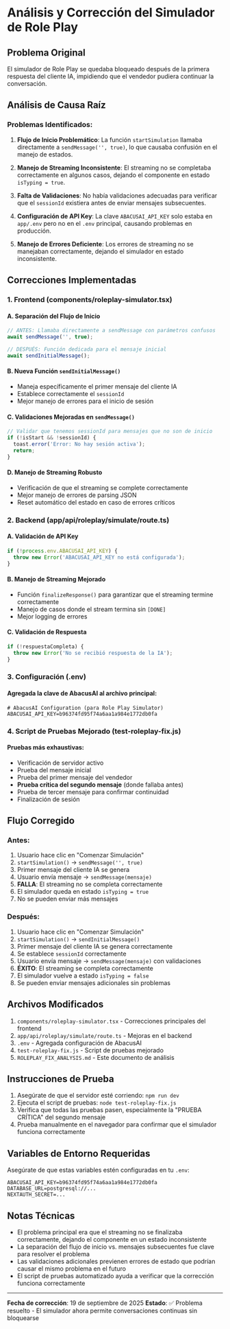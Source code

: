 # Análisis y Corrección del Simulador de Role Play

## Problema Original
El simulador de Role Play se quedaba bloqueado después de la primera respuesta del cliente IA, impidiendo que el vendedor pudiera continuar la conversación.

## Análisis de Causa Raíz

### Problemas Identificados:

1. **Flujo de Inicio Problemático**: La función `startSimulation` llamaba directamente a `sendMessage('', true)`, lo que causaba confusión en el manejo de estados.

2. **Manejo de Streaming Inconsistente**: El streaming no se completaba correctamente en algunos casos, dejando el componente en estado `isTyping = true`.

3. **Falta de Validaciones**: No había validaciones adecuadas para verificar que el `sessionId` existiera antes de enviar mensajes subsecuentes.

4. **Configuración de API Key**: La clave `ABACUSAI_API_KEY` solo estaba en `app/.env` pero no en el `.env` principal, causando problemas en producción.

5. **Manejo de Errores Deficiente**: Los errores de streaming no se manejaban correctamente, dejando el simulador en estado inconsistente.

## Correcciones Implementadas

### 1. Frontend (components/roleplay-simulator.tsx)

#### A. Separación del Flujo de Inicio
```typescript
// ANTES: Llamaba directamente a sendMessage con parámetros confusos
await sendMessage('', true);

// DESPUÉS: Función dedicada para el mensaje inicial
await sendInitialMessage();
```

#### B. Nueva Función `sendInitialMessage()`
- Maneja específicamente el primer mensaje del cliente IA
- Establece correctamente el `sessionId`
- Mejor manejo de errores para el inicio de sesión

#### C. Validaciones Mejoradas en `sendMessage()`
```typescript
// Validar que tenemos sessionId para mensajes que no son de inicio
if (!isStart && !sessionId) {
  toast.error('Error: No hay sesión activa');
  return;
}
```

#### D. Manejo de Streaming Robusto
- Verificación de que el streaming se complete correctamente
- Mejor manejo de errores de parsing JSON
- Reset automático del estado en caso de errores críticos

### 2. Backend (app/api/roleplay/simulate/route.ts)

#### A. Validación de API Key
```typescript
if (!process.env.ABACUSAI_API_KEY) {
  throw new Error('ABACUSAI_API_KEY no está configurada');
}
```

#### B. Manejo de Streaming Mejorado
- Función `finalizeResponse()` para garantizar que el streaming termine correctamente
- Manejo de casos donde el stream termina sin `[DONE]`
- Mejor logging de errores

#### C. Validación de Respuesta
```typescript
if (!respuestaCompleta) {
  throw new Error('No se recibió respuesta de la IA');
}
```

### 3. Configuración (.env)

#### Agregada la clave de AbacusAI al archivo principal:
```env
# AbacusAI Configuration (para Role Play Simulator)
ABACUSAI_API_KEY=b96374fd95f74a6aa1a984e1772db0fa
```

### 4. Script de Pruebas Mejorado (test-roleplay-fix.js)

#### Pruebas más exhaustivas:
- Verificación de servidor activo
- Prueba del mensaje inicial
- Prueba del primer mensaje del vendedor
- **Prueba crítica del segundo mensaje** (donde fallaba antes)
- Prueba de tercer mensaje para confirmar continuidad
- Finalización de sesión

## Flujo Corregido

### Antes:
1. Usuario hace clic en "Comenzar Simulación"
2. `startSimulation()` → `sendMessage('', true)`
3. Primer mensaje del cliente IA se genera
4. Usuario envía mensaje → `sendMessage(mensaje)`
5. **FALLA**: El streaming no se completa correctamente
6. El simulador queda en estado `isTyping = true`
7. No se pueden enviar más mensajes

### Después:
1. Usuario hace clic en "Comenzar Simulación"
2. `startSimulation()` → `sendInitialMessage()`
3. Primer mensaje del cliente IA se genera correctamente
4. Se establece `sessionId` correctamente
5. Usuario envía mensaje → `sendMessage(mensaje)` con validaciones
6. **ÉXITO**: El streaming se completa correctamente
7. El simulador vuelve a estado `isTyping = false`
8. Se pueden enviar mensajes adicionales sin problemas

## Archivos Modificados

1. `components/roleplay-simulator.tsx` - Correcciones principales del frontend
2. `app/api/roleplay/simulate/route.ts` - Mejoras en el backend
3. `.env` - Agregada configuración de AbacusAI
4. `test-roleplay-fix.js` - Script de pruebas mejorado
5. `ROLEPLAY_FIX_ANALYSIS.md` - Este documento de análisis

## Instrucciones de Prueba

1. Asegúrate de que el servidor esté corriendo: `npm run dev`
2. Ejecuta el script de pruebas: `node test-roleplay-fix.js`
3. Verifica que todas las pruebas pasen, especialmente la "PRUEBA CRÍTICA" del segundo mensaje
4. Prueba manualmente en el navegador para confirmar que el simulador funciona correctamente

## Variables de Entorno Requeridas

Asegúrate de que estas variables estén configuradas en tu `.env`:

```env
ABACUSAI_API_KEY=b96374fd95f74a6aa1a984e1772db0fa
DATABASE_URL=postgresql://...
NEXTAUTH_SECRET=...
```

## Notas Técnicas

- El problema principal era que el streaming no se finalizaba correctamente, dejando el componente en un estado inconsistente
- La separación del flujo de inicio vs. mensajes subsecuentes fue clave para resolver el problema
- Las validaciones adicionales previenen errores de estado que podrían causar el mismo problema en el futuro
- El script de pruebas automatizado ayuda a verificar que la corrección funciona correctamente

---

**Fecha de corrección**: 19 de septiembre de 2025
**Estado**: ✅ Problema resuelto - El simulador ahora permite conversaciones continuas sin bloquearse
